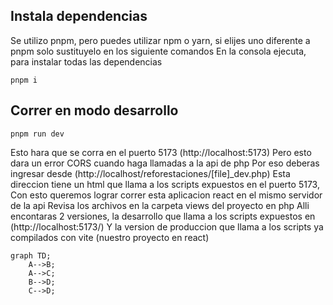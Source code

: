 ## Instala dependencias

Se utilizo pnpm, pero puedes utilizar npm o yarn, si elijes uno diferente a pnpm solo sustituyelo en los siguiente comandos
En la consola ejecuta, para instalar todas las dependencias

```
pnpm i
```

## Correr en modo desarrollo

```
pnpm run dev
```

Esto hara que se corra en el puerto 5173 (http://localhost:5173)
Pero esto dara un error CORS cuando haga llamadas a la api de php
Por eso deberas ingresar desde (http://localhost/reforestaciones/[file]\_dev.php)
Esta direccion tiene un html que llama a los scripts expuestos en el puerto 5173,
Con esto queremos lograr correr esta aplicacion react en el mismo servidor de la api
Revisa los archivos en la carpeta views del proyecto en php
Alli encontaras 2 versiones, la desarrollo que llama a los scripts expuestos en (http://localhost:5173/)
Y la version de produccion que llama a los scripts ya compilados con vite (nuestro proyecto en react)

```mermaid
graph TD;
    A-->B;
    A-->C;
    B-->D;
    C-->D;
```
